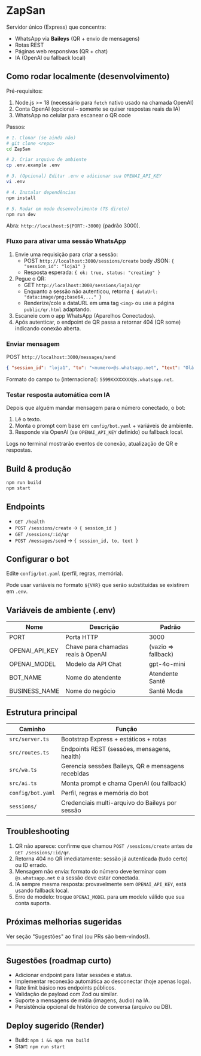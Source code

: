 # ZapSan

Servidor único (Express) que concentra:
- WhatsApp via **Baileys** (QR + envio de mensagens)
- Rotas REST
- Páginas web responsivas (QR + chat)
- IA (OpenAI ou fallback local)

## Como rodar localmente (desenvolvimento)

Pré-requisitos:
1. Node.js >= 18 (necessário para `fetch` nativo usado na chamada OpenAI)
2. Conta OpenAI (opcional – somente se quiser respostas reais da IA)
3. WhatsApp no celular para escanear o QR code

Passos:
```bash
# 1. Clonar (se ainda não)
# git clone <repo>
cd ZapSan

# 2. Criar arquivo de ambiente
cp .env.example .env

# 3. (Opcional) Editar .env e adicionar sua OPENAI_API_KEY
vi .env

# 4. Instalar dependências
npm install

# 5. Rodar em modo desenvolvimento (TS direto)
npm run dev
```

Abra: `http://localhost:${PORT:-3000}` (padrão 3000).

### Fluxo para ativar uma sessão WhatsApp
1. Envie uma requisição para criar a sessão:
	- POST `http://localhost:3000/sessions/create` body JSON: `{ "session_id": "loja1" }`
	- Resposta esperada: `{ ok: true, status: "creating" }`
2. Pegue o QR:
	- GET `http://localhost:3000/sessions/loja1/qr`
	- Enquanto a sessão não autenticou, retorna `{ dataUrl: "data:image/png;base64,..." }`
	- Renderize/cole a dataURL em uma tag `<img>` ou use a página `public/qr.html` adaptando.
3. Escaneie com o app WhatsApp (Aparelhos Conectados).
4. Após autenticar, o endpoint de QR passa a retornar 404 (QR some) indicando conexão aberta.

### Enviar mensagem
POST `http://localhost:3000/messages/send`
```json
{ "session_id": "loja1", "to": "<numero>@s.whatsapp.net", "text": "Olá!" }
```
Formato do campo `to` (internacional): `5599XXXXXXXX@s.whatsapp.net`.

### Testar resposta automática com IA
Depois que alguém mandar mensagem para o número conectado, o bot:
1. Lê o texto.
2. Monta o prompt com base em `config/bot.yaml` + variáveis de ambiente.
3. Responde via OpenAI (se `OPENAI_API_KEY` definido) ou fallback local.

Logs no terminal mostrarão eventos de conexão, atualização de QR e respostas.

## Build & produção
```bash
npm run build
npm start
```

## Endpoints
- `GET /health`
- `POST /sessions/create` → `{ session_id }`
- `GET /sessions/:id/qr`
- `POST /messages/send` → `{ session_id, to, text }`

## Configurar o bot
Edite `config/bot.yaml` (perfil, regras, memória).

Pode usar variáveis no formato `${VAR}` que serão substituídas se existirem em `.env`.

## Variáveis de ambiente (.env)
| Nome | Descrição | Padrão |
|------|-----------|--------|
| PORT | Porta HTTP | 3000 |
| OPENAI_API_KEY | Chave para chamadas reais à OpenAI | (vazio => fallback) |
| OPENAI_MODEL | Modelo da API Chat | gpt-4o-mini |
| BOT_NAME | Nome do atendente | Atendente Santê |
| BUSINESS_NAME | Nome do negócio | Santê Moda |

## Estrutura principal
| Caminho | Função |
|---------|--------|
| `src/server.ts` | Bootstrap Express + estáticos + rotas |
| `src/routes.ts` | Endpoints REST (sessões, mensagens, health) |
| `src/wa.ts` | Gerencia sessões Baileys, QR e mensagens recebidas |
| `src/ai.ts` | Monta prompt e chama OpenAI (ou fallback) |
| `config/bot.yaml` | Perfil, regras e memória do bot |
| `sessions/` | Credenciais multi-arquivo do Baileys por sessão |

## Troubleshooting
1. QR não aparece: confirme que chamou `POST /sessions/create` antes de `GET /sessions/:id/qr`.
2. Retorna 404 no QR imediatamente: sessão já autenticada (tudo certo) ou ID errado.
3. Mensagem não envia: formato do número deve terminar com `@s.whatsapp.net` e a sessão deve estar conectada.
4. IA sempre mesma resposta: provavelmente sem `OPENAI_API_KEY`, está usando fallback local.
5. Erro de modelo: troque `OPENAI_MODEL` para um modelo válido que sua conta suporta.

## Próximas melhorias sugeridas
Ver seção "Sugestões" ao final (ou PRs são bem-vindos!).

---

## Sugestões (roadmap curto)
- Adicionar endpoint para listar sessões e status.
- Implementar reconexão automática ao desconectar (hoje apenas loga).
- Rate limit básico nos endpoints públicos.
- Validação de payload com Zod ou similar.
- Suporte a mensagens de mídia (imagens, áudio) na IA.
- Persistência opcional de histórico de conversa (arquivo ou DB).

## Deploy sugerido (Render)
- Build: `npm i && npm run build`
- Start: `npm run start`
